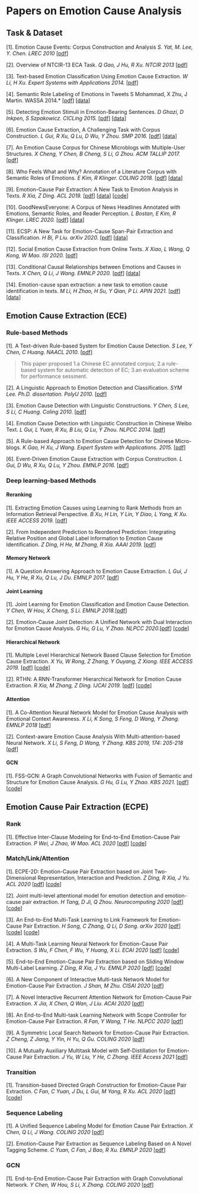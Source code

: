 # Papers on Emotion Cause Analysis

## Task & Dataset

[1]. Emotion Cause Events: Corpus Construction and Analysis *S. Yat, M. Lee, Y. Chen. LREC 2010* [[pdf](https://www.researchgate.net/profile/Chu-Ren_Huang/publication/220746716_Emotion_Cause_Events_Corpus_Construction_and_Analysis/links/0912f508ff080541ac000000/Emotion-Cause-Events-Corpus-Construction-and-Analysis.pdf)]

[2]. Overview of NTCIR-13 ECA Task. *Q Gao, J Hu, R Xu. NTCIR 2013* [[pdf](http://research.nii.ac.jp/ntcir/workshop/OnlineProceedings13/pdf/ntcir/01-NTCIR13-OV-ECA-GaoQ.pdf)]

[3]. Text-based Emotion Classification Using Emotion Cause Extraction. *W Li, H Xu. Expert Systems with Applications 2014.* [[pdf](http://research.nii.ac.jp/ntcir/workshop/OnlineProceedings13/pdf/ntcir/01-NTCIR13-OV-ECA-GaoQ.pdf)]

[4]. Semantic Role Labeling of Emotions in Tweets S Mohammad, X Zhu, J Martin. WASSA 2014.* [[pdf](https://www.aclweb.org/anthology/W14-2607.pdf)] [[data](http://www.purl.org/net/PoliticalTweets2012)]

[5]. Detecting Emotion Stimuli in Emotion-Bearing Sentences. *D Ghazi, D Inkpen, S Szpakowicz. CICLing 2015.* [[pdf](http://www.eiti.uottawa.ca/~diana/publications/90420152.pdf)] [[data](https://www.site.uottawa.ca/~diana/resources/emotion_stimulus_data/)]

[6]. Emotion Cause Extraction, A Challenging Task with Corpus Construction. *L Gui, R Xu, Q Lu, D Wu, Y Zhou. SMP 2016.* [[pdf](https://link.springer.com/content/pdf/10.1007%2F978-981-10-2993-6.pdf)] [[data](http://hlt.hitsz.edu.cn/?page_id=74)]

[7]. An Emotion Cause Corpus for Chinese Microblogs with Multiple-User Structures. *X Cheng, Y Chen, B Cheng, S Li, G Zhou. ACM TALLIP 2017.* [[pdf](http://delivery.acm.org/10.1145/3140000/3132684/a6-cheng.pdf?ip=58.60.1.21&id=3132684&acc=ACTIVE%20SERVICE&key=BF85BBA5741FDC6E%2E0871A888CCEFF346%2E4D4702B0C3E38B35%2E4D4702B0C3E38B35&__acm__=1552353230_cf8d45228c04b6b44298acd5cec733e9)]

[8]. Who Feels What and Why? Annotation of a Literature Corpus with Semantic Roles of Emotions. *E Kim, R Klinger. COLING 2018.* [[pdf](https://www.aclweb.org/anthology/C18-1114)] [[data](https://www.ims.uni-stuttgart.de/forschung/ressourcen/korpora/reman.html)]

[9]. Emotion-Cause Pair Extraction: A New Task to Emotion Analysis in Texts. *R Xia, Z Ding. ACL 2019.* [[pdf](https://arxiv.org/pdf/1906.01267.pdf)] [[data](https://github.com/NUSTM/ECPE/tree/master/data_combine)] [[code](https://github.com/NUSTM/ECPE)]

[10]. GoodNewsEveryone: A Corpus of News Headlines Annotated with Emotions, Semantic Roles, and Reader Perception.  *L Bostan, E Kim, R Klinger. LREC 2020.* [[pdf](https://www.aclweb.org/anthology/2020.lrec-1.194.pdf)] [[data](https://www.ims.uni-stuttgart.de/forschung/ressourcen/korpora/goodnewseveryone/)]

[11]. ECSP: A New Task for Emotion-Cause Span-Pair Extraction and Classification. *H Bi, P Liu. arXiv 2020.* [[pdf](https://arxiv.org/pdf/2003.03507.pdf)] [[data](http://www.hitsz-hlt.com/?page_id=694)]

[12]. Social Emotion Cause Extraction from Online Texts. *X Xiao, L Wang, Q Kong, W Mao. ISI 2020.* [[pdf](https://ieeexplore.ieee.org/stamp/stamp.jsp?tp=&arnumber=9280532)]

[13]. Conditional Causal Relationships between Emotions and Causes in Texts. *X Chen, Q Li, J Wang. EMNLP 2020.* [[pdf](https://www.aclweb.org/anthology/2020.emnlp-main.252.pdf)] [[data](https://github.com/mark-xhchen/Conditional-ECPE)]

[14]. Emotion-cause span extraction: a new task to emotion cause identification in texts. *M Li, H Zhao, H Su, Y Qian, P Li. APIN 2021.* [[pdf](https://link.springer.com/content/pdf/10.1007/s10489-021-02188-7.pdf)] [[data](http://hlt.hitsz.edu.cn/?page_id=74)]

## Emotion Cause Extraction (ECE)

### Rule-based Methods

[1]. A Text-driven Rule-based System for Emotion Cause Detection. *S Lee, Y Chen, C Huang. NAACL  2010.* [[pdf](http://www.aclweb.org/anthology/W10-0206)]

> This paper proposed 1.a Chinese EC annotated corpus; 2.a rule-based system for automatic detection of EC; 3.an evaluation scheme for performance sessment.

[2]. A Linguistic Approach to Emotion Detection and Classification. *SYM Lee. Ph.D. dissertation. PolyU 2010.* [[pdf](http://ira.lib.polyu.edu.hk/handle/10397/6369)]

[3]. Emotion Cause Detection with Linguistic Constructions. *Y Chen, S Lee, S Li, C Huang. Coling 2010.* [[pdf](http://lexitron.nectec.or.th/public/COLING-2010_Beijing_China/PAPERS/pdf/PAPERS021.pdf)]

[4]. Emotion Cause Detection with Linguistic Construction in Chinese Weibo Text. *L Gui, L Yuan, R Xu, B Liu, Q Lu, Y Zhou. NLPCC 2014.* [[pdf](https://www.researchgate.net/profile/Ruifeng_Xu2/publication/289764554_Emotion_Cause_Detection_with_Linguistic_Construction_in_Chinese_Weibo_Text/links/5825eb3308aeebc4f8a1e0b2/Emotion-Cause-Detection-with-Linguistic-Construction-in-Chinese-Weibo-Text.pdf)]

[5]. A Rule-based Approach to Emotion Cause Detection for Chinese Micro-blogs. *K Gao, H Xu, J Wang. Expert System with Applications. 2015.* [[pdf](https://www.sciencedirect.com/science/article/pii/S0957417415000871/pdfft?md5=9b9f75c264398738d88f25bb9f0c4f34&pid=1-s2.0-S0957417415000871-main.pdf)]

[6]. Event-Driven Emotion Cause Extraction with Corpus Construction. *L Gui, D Wu, R Xu, Q Lu, Y Zhou. EMNLP 2016.* [[pdf](http://www.aclweb.org/anthology/D16-1170)]

### Deep learning-based Methods

#### Reranking

[1]. Extracting Emotion Causes using Learning to Rank Methods from an Information Retrieval Perspective. *B Xu, H Lin, Y Lin, Y Diao, L Yang, K Xu. IEEE ACCESS 2019.* [[pdf](https://ieeexplore.ieee.org/ielx7/6287639/8600701/08625499.pdf?tp=&arnumber=8625499&isnumber=8600701)]

[2]. From Independent Prediction to Reordered Prediction: Integrating Relative Position and Global Label Information to Emotion Cause Identification. *Z Ding, H He, M Zhang, R Xia. AAAI 2019.* [[pdf](https://www.aaai.org/Papers/AAAI/2019/AAAI-DingZ.5630.pdf)]

#### Memory Network

[1]. A Question Answering Approach to Emotion Cause Extraction. *L Gui, J Hu, Y He, R Xu, Q Lu, J Du. EMNLP 2017.* [[pdf](https://arxiv.org/pdf/1708.05482.pdf)]

#### Joint Learning

[1]. Joint Learning for Emotion Classification and Emotion Cause Detection. *Y Chen, W Hou, X Cheng, S Li. EMNLP 2018.*[[pdf](http://www.aclweb.org/anthology/D18-1066)]

[2]. Emotion-Cause Joint Detection: A Unified Network with Dual Interaction for Emotion Cause Analysis. *G Hu, G Lu, Y Zhao. NLPCC 2020.*[[pdf](https://link.springer.com/content/pdf/10.1007%2F978-3-030-60450-9_45.pdf)] [[code](https://github.com/LeMei/ecjd)]

#### Hierarchical Network

[1]. Multiple Level Hierarchical Network Based Clause Selection for Emotion Cause Extraction. *X Yu, W Rong, Z Zhang, Y Ouyang, Z Xiong. IEEE ACCESS 2019.* [[pdf](https://ieeexplore.ieee.org/stamp/stamp.jsp?tp=&arnumber=8598785)] [[code](https://github.com/deardelia/ECextraction)]

[2]. RTHN: A RNN-Transformer Hierarchical Network for Emotion Cause Extraction. *R Xia, M Zhang, Z Ding. IJCAI 2019.* [[pdf](https://arxiv.org/pdf/1906.01236.pdf)] [[code](https://github.com/NUSTM/RTHN)]

#### Attention

[1]. A Co-Attention Neural Network Model for Emotion Cause Analysis with Emotional Context Awareness. *X Li, K Song, S Feng, D Wang, Y Zhang. EMNLP 2018* [[pdf](https://www.aclweb.org/anthology/D18-1506)]

[2]. Context-aware Emotion Cause Analysis With Multi-attention-based Neural Network. *X Li, S Feng, D Wang, Y Zhang. KBS 2019, 174: 205-218* [[pdf](https://www.sciencedirect.com/science/article/pii/S0950705119301273/pdfft?md5=49f8a9a3a326733d5441e82c1871fcb0&pid=1-s2.0-S0950705119301273-main.pdf)]

#### GCN

[1]. FSS-GCN: A Graph Convolutional Networks with Fusion of Semantic and Structure for Emotion Cause Analysis. *G Hu, G Lu, Y Zhao. KBS 2021.* [[pdf](https://www.sciencedirect.com/science/article/pii/S0950705120307139/pdfft?md5=3f60c5beca7a34dd58f67c13cbe572c3&pid=1-s2.0-S0950705120307139-main.pdf)] [[code](https://github.com/LeMei/FSS-GCN)]

## Emotion Cause Pair Extraction (ECPE)

### Rank

[1]. Effective Inter-Clause Modeling for End-to-End Emotion-Cause Pair Extraction. *P Wei, J Zhao, W Mao. ACL 2020* [[pdf](https://www.aclweb.org/anthology/2020.acl-main.289.pdf)] [[code](https://github.com/Determined22/Rank-Emotion-Cause)]

### Match/Link/Attention

[1]. ECPE-2D: Emotion-Cause Pair Extraction based on Joint Two-Dimensional Representation, Interaction and Prediction. *Z Ding, R Xia, J Yu. ACL 2020* [[pdf](https://www.aclweb.org/anthology/2020.acl-main.288.pdf)] [[code](https://github.com/NUSTM/ECPE-2D)]

[2]. Joint multi-level attentional model for emotion detection and emotion-cause pair extraction. *H Tang, D Ji, Q Zhou. Neurocomputing 2020* [[pdf](https://www.sciencedirect.com/science/article/pii/S092523122030566X)] [[code](https://github.com/tomsonsgs/LVE-joint-MANN-master)]

[3]. An End-to-End Multi-Task Learning to Link Framework for Emotion-Cause Pair Extraction. *H Song, C Zhang, Q Li, D Song. arXiv 2020* [[pdf](https://arxiv.org/pdf/2002.10710v2.pdf)] [[code](https://github.com/shl5133/E2EECPE)] [[code](https://github.com/QCOIN-LAB/E2EECPE)]

[4]. A Multi-Task Learning Neural Network for Emotion-Cause Pair Extraction. *S Wu, F Chen, F Wu, Y Huang, X Li. ECAI 2020* [[pdf](http://ecai2020.eu/papers/583_paper.pdf)] [[code](https://github.com/wusx00/MTNECP/blob/master/README.md)]

[5]. End-to-End Emotion-Cause Pair Extraction based on Sliding Window Multi-Label Learning. *Z Ding, R Xia, J Yu. EMNLP 2020* [[pdf](http://ecai2020.eu/papers/583_paper.pdf)] [[code](https://github.com/wusx00/MTNECP/blob/master/README.md)]

[6]. A New Component of Interactive Multi-task Network Model for Emotion-Cause Pair Extraction. *J Shan, M Zhu. CISAI 2020* [[pdf](https://dl.acm.org/doi/pdf/10.1145/3446132.3446195)]

[7]. A Novel Interactive Recurrent Attention Network for Emotion-Cause Pair Extraction. *X Jia, X Chen, Q Wan, J Liu. ACAI 2020* [[pdf](https://iopscience.iop.org/article/10.1088/1742-6596/1693/1/012022/pdf)]

[8]. An End-to-End Multi-task Learning Network with Scope Controller for Emotion-Cause Pair Extraction. *R Fan, Y Wang, T He. NLPCC 2020* [[pdf](https://link.springer.com/content/pdf/10.1007%2F978-3-030-60450-9_60.pdf)]

[9]. A Symmetric Local Search Network for Emotion-Cause Pair Extraction. *Z Cheng, Z Jiang, Y Yin, H Yu, Q Gu. COLING 2020* [[pdf](https://www.aclweb.org/anthology/2020.coling-main.12.pdf)]

[10]. A Mutually Auxiliary Multitask Model with Self-Distillation for Emotion-Cause Pair Extraction. *J Yu, W Liu, Y He, C Zhang. IEEE Access 2021* [[pdf](https://ieeexplore.ieee.org/abstract/document/9350279/)]

### Transition

[1]. Transition-based Directed Graph Construction for Emotion-Cause Pair Extraction. *C Fan, C Yuan, J Du, L Gui, M Yang, R Xu. ACL 2020* [[pdf](https://www.aclweb.org/anthology/2020.acl-main.342.pdf)] [[code](https://github.com/HLT-HITSZ/TransECPE)]

### Sequence Labeling

[1]. A Unified Sequence Labeling Model for Emotion Cause Pair Extraction. *X Chen, Q Li, J Wang. COLING 2020* [[pdf](https://www.aclweb.org/anthology/2020.coling-main.18.pdf)]

[2]. Emotion-Cause Pair Extraction as Sequence Labeling Based on A Novel Tagging Scheme. *C Yuan, C Fan, J Bao, R Xu. EMNLP 2020* [[pdf](https://www.aclweb.org/anthology/2020.emnlp-main.289.pdf)]

### GCN

[1]. End-to-End Emotion-Cause Pair Extraction with Graph Convolutional Network. *Y Chen, W Hou, S Li, X Zhang. COLING 2020* [[pdf](https://www.aclweb.org/anthology/2020.coling-main.17.pdf)]
